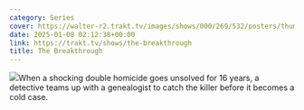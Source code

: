 ```yaml
---
category: Series
cover: https://walter-r2.trakt.tv/images/shows/000/269/532/posters/thumb/cb4dbc2b82.jpg.webp
date: 2025-01-08 02:12:38+00:00
link: https://trakt.tv/shows/the-breakthrough
title: The Breakthrough
---
```


![](https://walter-r2.trakt.tv/images/shows/000/269/532/fanarts/thumb/66b6c531e5.jpg)When a shocking double homicide goes unsolved for 16 years, a detective teams up with a genealogist to catch the killer before it becomes a cold case.
